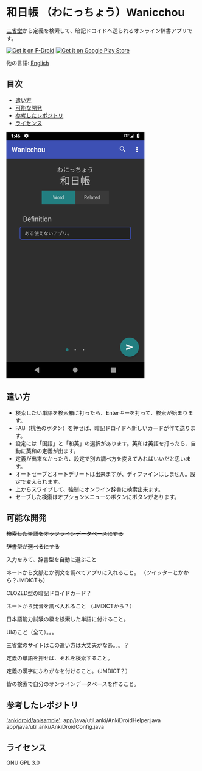 # 和日帳 （わにっちょう）Wanicchou
[三省堂](https://www.sanseido.biz)から定義を検索して、暗記ドロイドへ送られるオンライン辞書アプリです。

[<img src="https://gitlab.com/fdroid/artwork/raw/master/badge/get-it-on-jp.png"
     alt="Get it on F-Droid"
     height="90">](https://f-droid.org/packages/com.waifusims.wanicchou/)
[<img src="https://play.google.com/intl/en_us/badges/images/generic/en_badge_web_generic.png"
      alt="Get it on Google Play Store"
      height="90">](https://play.google.com/store/apps/details?id=com.limegrass.wanicchou)

他の言語: [English](README.md)

## 目次
  - [遣い方](#遣い方)
  - [可能な開発](#可能な開発)
  - [参考したレポジトリ](#参考したレポジトリ)
  - [ライセンス](#ライセンス)


![Screenshot](/docs/app-image.png)

## 遣い方
* 検索したい単語を検索箱に打ったら、Enterキーを打って、検索が始まります。
* FAB（桃色のボタン）を押せば、暗記ドロイドへ新しいカードが作て送ります。
* 設定には「国語」と「和英」の選択があります。英和は英語を打ったら、自動に英和の定義が出ます。
* 定義が出来なかったら、設定で別の調べ方を変えてみればいいだと思います。
* オートセーブとオートデリートは出来ますが、ディファインはしません。設定で変えられます。
* 上からスワイプして、強制にオンライン辞書に検索出来ます。
* セーブした検索はオプションメニューのボタンにボタンがあります。


## 可能な開発
<s>検索した単語をオッフラインデータベースにする</s>

<s>辞書型が選べるにする</s>

入力をみて、辞書型を自動に選ぶこと

ネートから文脈とか例文を調べてアプリに入れること。
（ツイッターとかから？JMDICTも）

CLOZED型の暗記ドロイドカード？

ネートから発音を調べ入れること
（JMDICTから？）

日本語能力試験の級を検索した単語に付けること。

UIのこと（全て）。。。

三省堂のサイトはこの遣い方は大丈夫かなあ。。。？

定義の単語を押せば、それを検索すること。

定義の漢字にふりがなを付けること。（JMDICT？）

皆の検索で自分のオンラインデータベースを作ること。

## 参考したレポジトリ
['ankidroid/apisample'](https://github.com/ankidroid/apisample):
    app/java/util.anki/AnkiDroidHelper.java
    app/java/util.anki/AnkiDroidConfig.java

## ライセンス
GNU GPL 3.0
